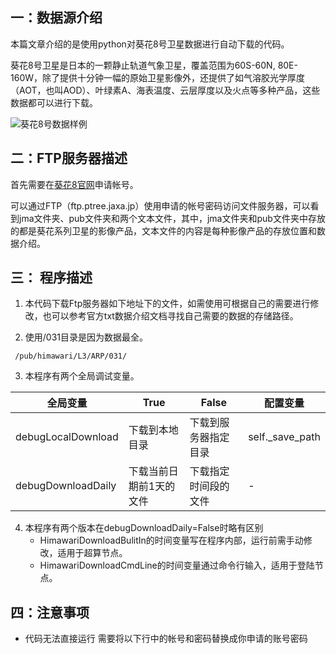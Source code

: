 ## 一：数据源介绍

本篇文章介绍的是使用python对葵花8号卫星数据进行自动下载的代码。

葵花8号卫星是日本的一颗静止轨道气象卫星，覆盖范围为60S-60N, 80E-160W，除了提供十分钟一幅的原始卫星影像外，还提供了如气溶胶光学厚度（AOT，也叫AOD）、叶绿素A、海表温度、云层厚度以及火点等多种产品，这些数据都可以进行下载。

<img src="https://www.itrefer.com/pictureBed/2022/11/25_Screenshot-2022-11-25%2010.55.58.png" alt="葵花8号数据样例" style="zoom:100%;" />


## 二：FTP服务器描述

首先需要在[葵花8官网](https://www.eorc.jaxa.jp/ptree/)申请帐号。

可以通过FTP（ftp.ptree.jaxa.jp）使用申请的帐号密码访问文件服务器，可以看到jma文件夹、pub文件夹和两个文本文件，其中，jma文件夹和pub文件夹中存放的都是葵花系列卫星的影像产品，文本文件的内容是每种影像产品的存放位置和数据介绍。

## 三： 程序描述

1. 本代码下载Ftp服务器如下地址下的文件，如需使用可根据自己的需要进行修改，也可以参考官方txt数据介绍文档寻找自己需要的数据的存储路径。

2. 使用/031目录是因为数据最全。

```
 /pub/himawari/L3/ARP/031/
```

3. 本程序有两个全局调试变量。

| 全局变量           | True                    | False                | 配置变量        |
| ------------------ | ----------------------- | -------------------- | --------------- |
| debugLocalDownload | 下载到本地目录          | 下载到服务器指定目录 | self._save_path |
| debugDownloadDaily | 下载当前日期前1天的文件 | 下载指定时间段的文件 | -               |

4. 本程序有两个版本在debugDownloadDaily=False时略有区别
   - HimawariDownloadBulitIn的时间变量写在程序内部，运行前需手动修改，适用于超算节点。
   - HimawariDownloadCmdLine的时间变量通过命令行输入，适用于登陆节点。

## 四：注意事项

-   代码无法直接运行 需要将以下行中的帐号和密码替换成你申请的账号密码
